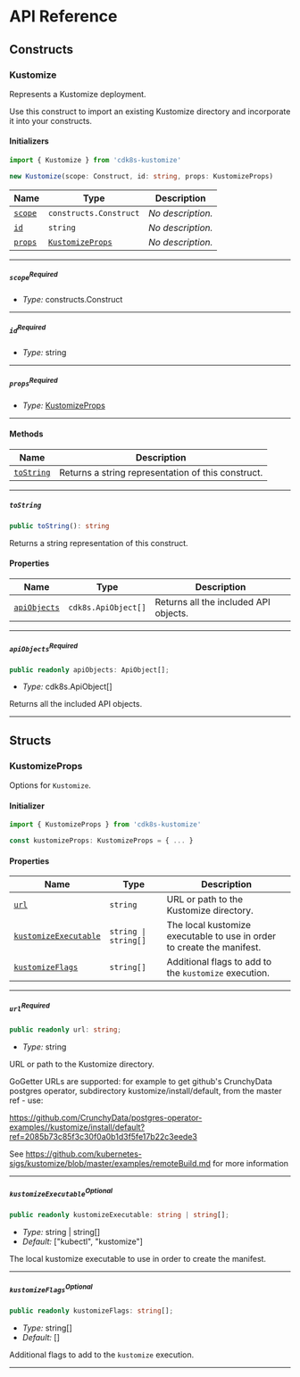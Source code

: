 # API Reference <a name="API Reference" id="api-reference"></a>

## Constructs <a name="Constructs" id="Constructs"></a>

### Kustomize <a name="Kustomize" id="cdk8s-kustomize.Kustomize"></a>

Represents a Kustomize deployment.

Use this construct to import an existing Kustomize directory
and incorporate it into your constructs.

#### Initializers <a name="Initializers" id="cdk8s-kustomize.Kustomize.Initializer"></a>

```typescript
import { Kustomize } from 'cdk8s-kustomize'

new Kustomize(scope: Construct, id: string, props: KustomizeProps)
```

| **Name** | **Type** | **Description** |
| --- | --- | --- |
| <code><a href="#cdk8s-kustomize.Kustomize.Initializer.parameter.scope">scope</a></code> | <code>constructs.Construct</code> | *No description.* |
| <code><a href="#cdk8s-kustomize.Kustomize.Initializer.parameter.id">id</a></code> | <code>string</code> | *No description.* |
| <code><a href="#cdk8s-kustomize.Kustomize.Initializer.parameter.props">props</a></code> | <code><a href="#cdk8s-kustomize.KustomizeProps">KustomizeProps</a></code> | *No description.* |

---

##### `scope`<sup>Required</sup> <a name="scope" id="cdk8s-kustomize.Kustomize.Initializer.parameter.scope"></a>

- *Type:* constructs.Construct

---

##### `id`<sup>Required</sup> <a name="id" id="cdk8s-kustomize.Kustomize.Initializer.parameter.id"></a>

- *Type:* string

---

##### `props`<sup>Required</sup> <a name="props" id="cdk8s-kustomize.Kustomize.Initializer.parameter.props"></a>

- *Type:* <a href="#cdk8s-kustomize.KustomizeProps">KustomizeProps</a>

---

#### Methods <a name="Methods" id="Methods"></a>

| **Name** | **Description** |
| --- | --- |
| <code><a href="#cdk8s-kustomize.Kustomize.toString">toString</a></code> | Returns a string representation of this construct. |

---

##### `toString` <a name="toString" id="cdk8s-kustomize.Kustomize.toString"></a>

```typescript
public toString(): string
```

Returns a string representation of this construct.


#### Properties <a name="Properties" id="Properties"></a>

| **Name** | **Type** | **Description** |
| --- | --- | --- |
| <code><a href="#cdk8s-kustomize.Kustomize.property.apiObjects">apiObjects</a></code> | <code>cdk8s.ApiObject[]</code> | Returns all the included API objects. |

---

##### `apiObjects`<sup>Required</sup> <a name="apiObjects" id="cdk8s-kustomize.Kustomize.property.apiObjects"></a>

```typescript
public readonly apiObjects: ApiObject[];
```

- *Type:* cdk8s.ApiObject[]

Returns all the included API objects.

---


## Structs <a name="Structs" id="Structs"></a>

### KustomizeProps <a name="KustomizeProps" id="cdk8s-kustomize.KustomizeProps"></a>

Options for `Kustomize`.

#### Initializer <a name="Initializer" id="cdk8s-kustomize.KustomizeProps.Initializer"></a>

```typescript
import { KustomizeProps } from 'cdk8s-kustomize'

const kustomizeProps: KustomizeProps = { ... }
```

#### Properties <a name="Properties" id="Properties"></a>

| **Name** | **Type** | **Description** |
| --- | --- | --- |
| <code><a href="#cdk8s-kustomize.KustomizeProps.property.url">url</a></code> | <code>string</code> | URL or path to the Kustomize directory. |
| <code><a href="#cdk8s-kustomize.KustomizeProps.property.kustomizeExecutable">kustomizeExecutable</a></code> | <code>string \| string[]</code> | The local kustomize executable to use in order to create the manifest. |
| <code><a href="#cdk8s-kustomize.KustomizeProps.property.kustomizeFlags">kustomizeFlags</a></code> | <code>string[]</code> | Additional flags to add to the `kustomize` execution. |

---

##### `url`<sup>Required</sup> <a name="url" id="cdk8s-kustomize.KustomizeProps.property.url"></a>

```typescript
public readonly url: string;
```

- *Type:* string

URL or path to the Kustomize directory.

GoGetter URLs are supported: for example to get
github's CrunchyData postgres operator, subdirectory kustomize/install/default, from the
master ref - use:

https://github.com/CrunchyData/postgres-operator-examples//kustomize/install/default?ref=2085b73c85f3c30f0a0b1d3f5fe17b22c3eede3

See https://github.com/kubernetes-sigs/kustomize/blob/master/examples/remoteBuild.md for
more information

---

##### `kustomizeExecutable`<sup>Optional</sup> <a name="kustomizeExecutable" id="cdk8s-kustomize.KustomizeProps.property.kustomizeExecutable"></a>

```typescript
public readonly kustomizeExecutable: string | string[];
```

- *Type:* string | string[]
- *Default:* ["kubectl", "kustomize"]

The local kustomize executable to use in order to create the manifest.

---

##### `kustomizeFlags`<sup>Optional</sup> <a name="kustomizeFlags" id="cdk8s-kustomize.KustomizeProps.property.kustomizeFlags"></a>

```typescript
public readonly kustomizeFlags: string[];
```

- *Type:* string[]
- *Default:* []

Additional flags to add to the `kustomize` execution.

---



